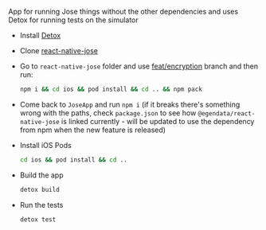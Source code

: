 App for running Jose things without the other dependencies and uses Detox for running tests on the simulator 

- Install [Detox](https://github.com/wix/Detox/blob/master/docs/Introduction.GettingStarted.md#step-1-install-dependencies)

- Clone [react-native-jose](https://github.com/egendata/react-native-jose/tree/feat/encryption-with-jwk)

- Go to `react-native-jose` folder and use [feat/encryption](https://github.com/egendata/react-native-jose/tree/feat/encryption-with-jwk) branch and then run:
  ```bash
  npm i && cd ios && pod install && cd .. && npm pack
  ```
- Come back to `JoseApp` and run `npm i` (if it breaks there's something wrong with the paths, check `package.json` to see how `@egendata/react-native-jose` is linked currently - will be updated to use the dependency from npm when the new feature is released)

- Install iOS Pods
  ```bash
  cd ios && pod install && cd ..
  ```

- Build the app
  ```bash
  detox build
  ```

- Run the tests
  ```bash
  detox test
  ```

